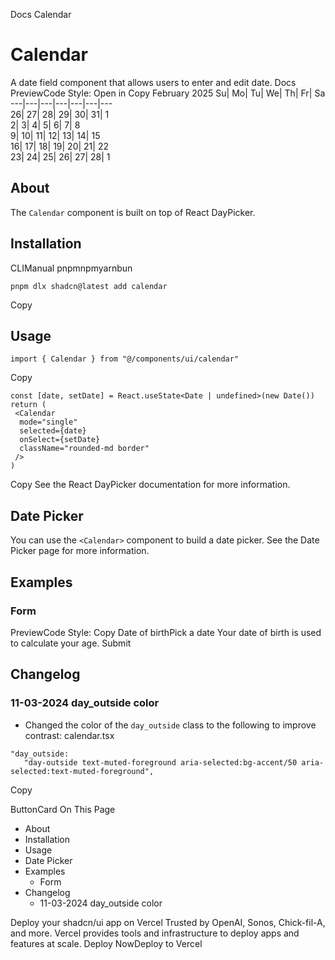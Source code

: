 Docs
Calendar
# Calendar
A date field component that allows users to enter and edit date.
Docs
PreviewCode
Style: 
Open in Copy
February 2025
Su| Mo| Tu| We| Th| Fr| Sa  
---|---|---|---|---|---|---  
26| 27| 28| 29| 30| 31| 1  
2| 3| 4| 5| 6| 7| 8  
9| 10| 11| 12| 13| 14| 15  
16| 17| 18| 19| 20| 21| 22  
23| 24| 25| 26| 27| 28| 1  
## About
The `Calendar` component is built on top of React DayPicker.
## Installation
CLIManual
pnpmnpmyarnbun
```
pnpm dlx shadcn@latest add calendar

```

Copy
## Usage
```
import { Calendar } from "@/components/ui/calendar"
```
Copy
```
const [date, setDate] = React.useState<Date | undefined>(new Date())
return (
 <Calendar
  mode="single"
  selected={date}
  onSelect={setDate}
  className="rounded-md border"
 />
)
```
Copy
See the React DayPicker documentation for more information.
## Date Picker
You can use the `<Calendar>` component to build a date picker. See the Date Picker page for more information.
## Examples
### Form
PreviewCode
Style: 
Copy
Date of birthPick a date
Your date of birth is used to calculate your age.
Submit
## Changelog
### 11-03-2024 day_outside color
  * Changed the color of the `day_outside` class to the following to improve contrast:
calendar.tsx
```
"day_outside:
   "day-outside text-muted-foreground aria-selected:bg-accent/50 aria-selected:text-muted-foreground",
```
Copy


ButtonCard
On This Page
  * About
  * Installation
  * Usage
  * Date Picker
  * Examples
    * Form
  * Changelog
    * 11-03-2024 day_outside color


Deploy your shadcn/ui app on Vercel
Trusted by OpenAI, Sonos, Chick-fil-A, and more.
Vercel provides tools and infrastructure to deploy apps and features at scale.
Deploy NowDeploy to Vercel
